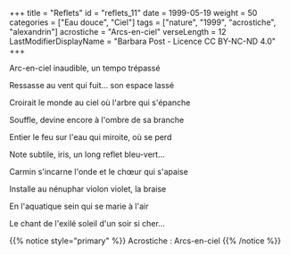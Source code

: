 +++
title = "Reflets"
id = "reflets_11"
date = 1999-05-19
weight = 50
categories = ["Eau douce", "Ciel"]
tags = ["nature", "1999", "acrostiche", "alexandrin"]
acrostiche = "Arcs-en-ciel"
verseLength = 12
LastModifierDisplayName = "Barbara Post - Licence CC BY-NC-ND 4.0"
+++

Arc-en-ciel inaudible, un tempo trépassé

Ressasse au vent qui fuit... son espace lassé

Croirait le monde au ciel où l'arbre qui s'épanche

Souffle, devine encore à l'ombre de sa branche

Entier le feu sur l'eau qui miroite, où se perd

Note subtile, iris, un long reflet bleu-vert...

Carmin s'incarne l'onde et le chœur qui s'apaise

Installe au nénuphar violon violet, la braise

En l'aquatique sein qui se marie à l'air

Le chant de l'exilé soleil d'un soir si cher...

{{% notice style="primary" %}}
Acrostiche : Arcs-en-ciel
{{% /notice %}}
